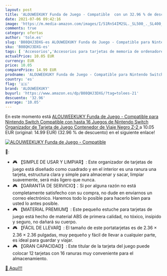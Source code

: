 ```yaml
---
layout: post
title: 'ALOUWEEKUKY Funda de Juego - Compatible  con un 32.96 % de descuento'
date: 2021-07-06 09:42:16
image: 'https://m.media-amazon.com/images/I/51RnS4IM2SL._SL500_._SL400_.jpg'
comments: true
category: ofertas
author: 'tole.es'
slug: 'B08QHJ3DXG-es ALOUWEEKUKY Funda de Juego - Compatible para Nintendo...'
sku: 'B08QHJ3DXG-es'
tags: [ 'Accesorios','Accesorios para tarjetas de memoria de ordenadores','Informática','alouweekuky','nintendo', ]
actualPrice: 10.05 EUR
currency: EUR
price: 10.05
comparePrice: 14.99 EUR
prodname: 'ALOUWEEKUKY Funda de Juego - Compatible para Nintendo Switch Compatible con hasta 16 Juegos de Nintendo Switch Organizador de Tarjeta de Juego Contenedor de Viaje  Negro Z-2 '
country: 'es'
flag: '🇪🇸'
brand: 'ALOUWEEKUKY'
buyurl: 'https://www.amazon.es/dp/B08QHJ3DXG/?tag=tolees-21'
descuento: '32.96'
average: '10.05'
---
```


En este momento está [ALOUWEEKUKY Funda de Juego - Compatible para Nintendo Switch Compatible con hasta 16 Juegos de Nintendo Switch Organizador de Tarjeta de Juego Contenedor de Viaje  Negro Z-2 ](https://www.amazon.es/dp/B08QHJ3DXG/?tag=tolees-21) a 10.05 EUR (original: 14.99 EUR) (32.96 %  de descuento) en el siguiente enlace!

[![ALOUWEEKUKY Funda de Juego - Compatible ](https://m.media-amazon.com/images/I/51RnS4IM2SL._SL500_._SL400_.jpg)](https://www.amazon.es/dp/B08QHJ3DXG/?tag=tolees-21)

🔎:

- 🎮 【SIMPLE DE USAR Y LIMPIAR】: Este organizador de tarjetas de juego está diseñado como cuadrado y en el interior es una ranura una tarjeta, estructura clara y simple para almacenar y sacar, limpiar suavemente, será más ligero que nunca.
- 🎮 【GARANTÍA DE SERVICIO】：Si por alguna razón no está completamente satisfecho con su compra, no dude en enviarnos un correo electrónico. Haremos todo lo posible para hacerlo bien para usted lo antes posible.
- 🎮 【MATERIAL PREMIUM】: Este pequeño estuche para tarjetas de juego está hecho de material ABS de primera calidad, no tóxico, insípido y seguro, no dañará su cuerpo.
- 🎮 【FÁCIL DE LLEVAR】: El tamaño de este portatarjetas es de 2.36 × 2.36 × 2.36 pulgadas, muy pequeño y fácil de llevar a cualquier parte, es ideal para guardar y viajar.
- 🎮 【GRAN CAPACIDAD】: Este titular de la tarjeta del juego puede colocar 12 tarjetas con 16 ranuras muy conveniente para el almacenamiento.

[🛒 Aquí!!!](https://www.amazon.es/dp/B08QHJ3DXG/?tag=tolees-21)
